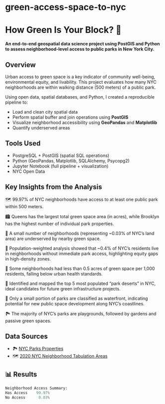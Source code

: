 # green-access-space-to-nyc
# How Green Is Your Block? 🌳

**An end-to-end geospatial data science project using PostGIS and Python to assess neighborhood-level access to public parks in New York City.**


##  Overview

Urban access to green space is a key indicator of community well-being, environmental equity, and livability. This project evaluates how many NYC neighborhoods are within walking distance (500 meters) of a public park.

Using open data, spatial databases, and Python, I created a reproducible pipeline to:
- Load and clean city spatial data
- Perform spatial buffer and join operations using **PostGIS**
- Visualize neighborhood accessibility using **GeoPandas** and **Matplotlib**
- Quantify underserved areas


## Tools Used

- PostgreSQL + PostGIS (spatial SQL operations)
- Python (GeoPandas, Matplotlib, SQLAlchemy, Psycopg2)
- Jupyter Notebook (full pipeline + visualization)
- NYC Open Data

## Key Insights from the Analysis
🗺️ 99.97% of NYC neighborhoods have access to at least one public park within 500 meters.

🏙️ Queens has the largest total green space area (in acres), while Brooklyn has the highest number of individual park properties.

📍 A small number of neighborhoods (representing ~0.03% of NYC’s land area) are underserved by nearby green space.

👥 Population-weighted analysis showed that ~0.4% of NYC’s residents live in neighborhoods without immediate park access, highlighting equity gaps in high-density zones.

🌿 Some neighborhoods had less than 0.5 acres of green space per 1,000 residents, falling below urban health standards.

🚫 Identified and mapped the top 5 most populated “park deserts” in NYC, ideal candidates for future green infrastructure projects.

🧭 Only a small portion of parks are classified as waterfront, indicating potential for new public space development along NYC’s coastlines.

🏞️ The majority of NYC’s parks are playgrounds, followed by gardens and passive green spaces.

##  Data Sources

- 🏞️ [NYC Parks Properties](https://data.cityofnewyork.us/Recreation/Parks-Properties/enfh-gkve)
- 🗺️ [2020 NYC Neighborhood Tabulation Areas](https://data.cityofnewyork.us/City-Government/2020-Neighborhood-Tabulation-Areas-NTAs-/9nt8-h7nd)


## 📊 Results

```python
Neighborhood Access Summary:
Has Access    99.97%
No Access      0.03%


